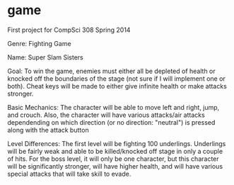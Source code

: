 game
====

First project for CompSci 308 Spring 2014

Genre: Fighting Game

Name: Super Slam Sisters

Goal: To win the game, enemies must either all be depleted of health or knocked off the boundaries of the stage (not sure if I will implement one or both). Cheat keys will be made to either give infinite health or make attacks stronger.

Basic Mechanics: The character will be able to move left and right, jump, and crouch. Also, the character will have various attacks/air attacks dependending on which direction (or no direction: "neutral") is pressed along with the attack button

Level Differences: The first level will be fighting 100 underlings. Underlings will be fairly weak and able to be killed/knocked off stage in only a couple of hits. For the boss level, it will only be one character, but this character will be significantly stronger, will have higher health, and will have various special attacks that will take skill to evade.
